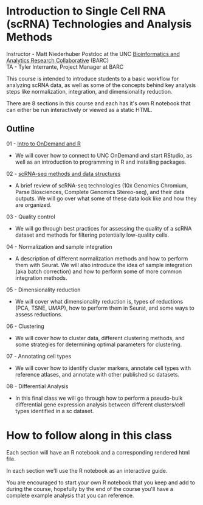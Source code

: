 # Introduction to Single Cell RNA (scRNA) Technologies and Analysis Methods

Instructor - Matt Niederhuber Postdoc at the UNC [Bioinformatics and Analytics Research Collaborative](https://www.med.unc.edu/barc/) (BARC) \
TA - Tyler Interrante, Project Manager at BARC

This course is intended to introduce students to a basic workflow for analyzing scRNA data, as well as some of the concepts behind key analysis steps like normalization, integration, and dimensionality reduction.

There are 8 sections in this course and each has it's own R notebook that can either be run interactively or viewed as a static HTML. 

## Outline

01 - [Intro to OnDemand and R](01-Intro/README.md)
- We will cover how to connect to UNC OnDemand and start RStudio, as well as an introduction to programming in R and installing packages.
 
02 - [scRNA-seq methods and data structures](02-Data_structures/README.md)
- A brief review of scRNA-seq technologies (10x Genomics Chromium, Parse Biosciences, Complete Genomics Stereo-seq), and their data outputs. We will go over what some of these data look like and how they are organized. 
  
03 - Quality control
- We will go through best practices for assessing the quality of a scRNA dataset and methods for filtering potentially low-quality cells. 

04 - Normalization and sample integration
- A description of different normalization methods and how to perform them with Seurat. We will also introduce the idea of sample integration (aka batch correction) and how to perform some of more common integration methods.

05 - Dimensionality reduction
- We will cover what dimensionality reduction is, types of reductions (PCA, TSNE, UMAP), how to perform them in Seurat, and some ways to assess reductions.  

06 - Clustering
- We will cover how to cluster data, different clustering methods, and some strategies for determining optimal parameters for clustering. 

07 - Annotating cell types
- We will cover how to identify cluster markers, annotate cell types with reference atlases, and annotate with other published sc datasets. 

08 - Differential Analysis 
- In this final class we will go through how to perform a pseudo-bulk differential gene expression analysis between different clusters/cell types identified in a sc dataset.

# How to follow along in this class

Each section will have an R notebook and a corresponding rendered html file. 

In each section we'll use the R notebook as an interactive guide. 

You are encouraged to start your own R notebook that you keep and add to during the course, hopefully by the end of the course you'll have a complete example analysis that you can reference. 
